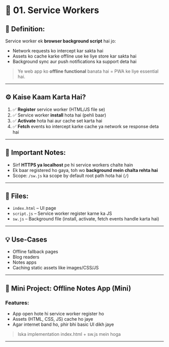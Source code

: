 # 🔧 01. Service Workers

## 📌 Definition:
Service worker ek **browser background script** hai jo:
- Network requests ko intercept kar sakta hai
- Assets ko cache karke offline use ke liye store kar sakta hai
- Background sync aur push notifications ka support deta hai

> Ye web app ko **offline functional** banata hai = PWA ke liye essential hai.

---

## ⚙️ Kaise Kaam Karta Hai?

1. ✅ **Register** service worker (HTML/JS file se)
2. ✅ Service worker **install** hota hai (pehli baar)
3. ✅ **Activate** hota hai aur cache set karta hai
4. ✅ **Fetch** events ko intercept karke cache ya network se response deta hai

---

## 🔐 Important Notes:
- Sirf **HTTPS ya localhost** pe hi service workers chalte hain
- Ek baar registered ho gaya, toh wo **background mein chalta rehta hai**
- Scope: `/sw.js` ka scope by default root path hota hai (`/`)

---

## 📁 Files:

- `index.html` – UI page
- `script.js` – Service worker register karne ka JS
- `sw.js` – Background file (install, activate, fetch events handle karta hai)

---

## 💡 Use-Cases

- Offline fallback pages
- Blog readers
- Notes apps
- Caching static assets like images/CSS/JS

---

## 🧪 Mini Project: Offline Notes App (Mini)

### Features:
- App open hote hi service worker register ho
- Assets (HTML, CSS, JS) cache ho jaye
- Agar internet band ho, phir bhi basic UI dikh jaye

> Iska implementation index.html + sw.js mein hoga

---
